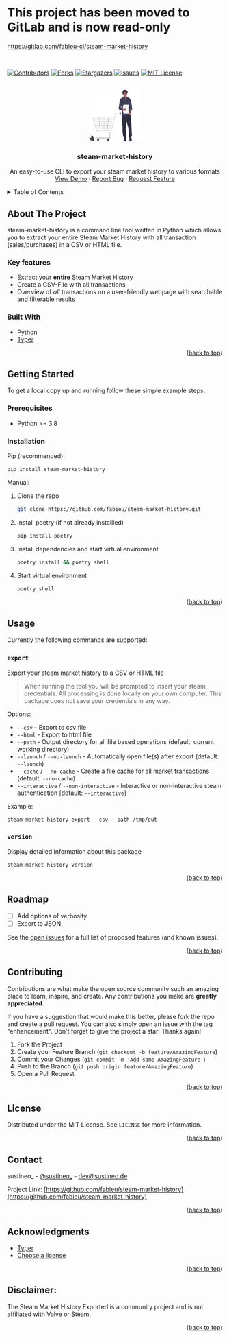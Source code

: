 <div id="top"></div>

# This project has been moved to GitLab and is now read-only
https://gitlab.com/fabieu-ci/steam-market-history

&nbsp;

<!-- PROJECT SHIELDS -->

[![Contributors][contributors-shield]][contributors-url]
[![Forks][forks-shield]][forks-url]
[![Stargazers][stars-shield]][stars-url]
[![Issues][issues-shield]][issues-url]
[![MIT License][license-shield]][license-url]

<!-- PROJECT LOGO -->
<br />
<div align="center">
  <a href="https://github.com/fabieu/steam-market-history">
    <img src="https://raw.githubusercontent.com/fabieu/steam-market-history/main/docs/images/logo.svg" alt="Logo" width="120" height="120">
  </a>

<h3 align="center">steam-market-history</h3>

  <p align="center">
    An easy-to-use CLI to export your steam market history to various formats
    <br />
    <a href="https://raw.githubusercontent.com/fabieu/steam-market-history/main/docs/demo.gif">View Demo</a>
    ·
    <a href="https://github.com/fabieu/steam-market-history/issues">Report Bug</a>
    ·
    <a href="https://github.com/fabieu/steam-market-history/issues">Request Feature</a>
  </p>
</div>

<!-- TABLE OF CONTENTS -->
<details>
  <summary>Table of Contents</summary>
  <ol>
    <li>
      <a href="#about-the-project">About The Project</a>
      <ul>
        <li><a href="#built-with">Built With</a></li>
      </ul>
    </li>
    <li>
      <a href="#getting-started">Getting Started</a>
      <ul>
        <li><a href="#prerequisites">Prerequisites</a></li>
        <li><a href="#installation">Installation</a></li>
      </ul>
    </li>
    <li><a href="#usage">Usage</a></li>
    <li><a href="#roadmap">Roadmap</a></li>
    <li><a href="#contributing">Contributing</a></li>
    <li><a href="#license">License</a></li>
    <li><a href="#contact">Contact</a></li>
    <li><a href="#acknowledgments">Acknowledgments</a></li>
  </ol>
</details>

<!-- ABOUT THE PROJECT -->

## About The Project

steam-market-history is a command line tool written in Python which allows you to extract your entire Steam Market History with all transaction (sales/purchases) in a CSV or HTML file.

### Key features

- Extract your **entire** Steam Market History
- Create a CSV-File with all transactions
- Overview of _all_ transactions on a user-friendly webpage with searchable and filterable results

### Built With

- [Python](https://www.python.org/)
- [Typer](https://typer.tiangolo.com/)

<p align="right">(<a href="#top">back to top</a>)</p>

<!-- GETTING STARTED -->

## Getting Started

To get a local copy up and running follow these simple example steps.

### Prerequisites

- Python >= 3.8

### Installation

Pip (recommended):

```python
pip install steam-market-history
```

Manual:

1. Clone the repo
   ```sh
   git clone https://github.com/fabieu/steam-market-history.git
   ```
2. Install poetry (if not already installled)
   ```sh
   pip install poetry
   ```
3. Install dependencies and start virtual environment
   ```sh
   poetry install && poetry shell
   ```
4. Start virtual environment
   ```sh
   poetry shell
   ```

<p align="right">(<a href="#top">back to top</a>)</p>

<!-- USAGE EXAMPLES -->

## Usage

Currently the following commands are supported:

### `export`

Export your steam market history to a CSV or HTML file

> When running the tool you will be prompted to insert your steam credentials. All processing is done locally on your own computer. This package does not save your credentials in any way.

Options:

- `--csv` - Export to csv file
- `--html` - Export to html file
- `--path` - Output directory for all file based operations (default: current working directory)
- `--launch` / `--no-launch` - Automatically open file(s) after export (default: `--launch`)
- `--cache` / `--no-cache` - Create a file cache for all market transactions (default: `--no-cache`)
- `--interactive` / `--non-interactive` - Interactive or non-interactive steam authentication [default: `--interactive`]

Example:

```
steam-market-history export --csv --path /tmp/out
```

### `version`

Display detailed information about this package

```
steam-market-history version
```

<p align="right">(<a href="#top">back to top</a>)</p>

<!-- ROADMAP -->

## Roadmap

- [ ] Add options of verbosity
- [ ] Export to JSON

See the [open issues](https://github.com/fabieu/steam-market-history/issues) for a full list of proposed features (and known issues).

<p align="right">(<a href="#top">back to top</a>)</p>

<!-- CONTRIBUTING -->

## Contributing

Contributions are what make the open source community such an amazing place to learn, inspire, and create. Any contributions you make are **greatly appreciated**.

If you have a suggestion that would make this better, please fork the repo and create a pull request. You can also simply open an issue with the tag "enhancement".
Don't forget to give the project a star! Thanks again!

1. Fork the Project
2. Create your Feature Branch (`git checkout -b feature/AmazingFeature`)
3. Commit your Changes (`git commit -m 'Add some AmazingFeature'`)
4. Push to the Branch (`git push origin feature/AmazingFeature`)
5. Open a Pull Request

<p align="right">(<a href="#top">back to top</a>)</p>

<!-- LICENSE -->

## License

Distributed under the MIT License. See `LICENSE` for more information.

<p align="right">(<a href="#top">back to top</a>)</p>

<!-- CONTACT -->

## Contact

sustineo\_ - [@sustineo\_](https://twitter.com/sustineo_) - dev@sustineo.de

Project Link: [https://github.com/fabieu/steam-market-history](https://github.com/fabieu/steam-market-history)

<p align="right">(<a href="#top">back to top</a>)</p>

<!-- ACKNOWLEDGMENTS -->

## Acknowledgments

- [Typer](https://typer.tiangolo.com/)
- [Choose a license](https://choosealicense.com/)

<p align="right">(<a href="#top">back to top</a>)</p>

## Disclaimer:

The Steam Market History Exported is a community project and is not affiliated with Valve or Steam.

<p align="right">(<a href="#top">back to top</a>)</p>

<!-- MARKDOWN LINKS & IMAGES -->
<!-- https://www.markdownguide.org/basic-syntax/#reference-style-links -->

[contributors-shield]: https://img.shields.io/github/contributors/fabieu/steam-market-history.svg?style=for-the-badge
[contributors-url]: https://github.com/fabieu/steam-market-history/graphs/contributors
[forks-shield]: https://img.shields.io/github/forks/fabieu/steam-market-history.svg?style=for-the-badge
[forks-url]: https://github.com/fabieu/steam-market-history/network/members
[stars-shield]: https://img.shields.io/github/stars/fabieu/steam-market-history.svg?style=for-the-badge
[stars-url]: https://github.com/fabieu/steam-market-history/stargazers
[issues-shield]: https://img.shields.io/github/issues/fabieu/steam-market-history.svg?style=for-the-badge
[issues-url]: https://github.com/fabieu/steam-market-history/issues
[license-shield]: https://img.shields.io/github/license/fabieu/steam-market-history.svg?style=for-the-badge
[license-url]: https://github.com/fabieu/steam-market-history/blob/master/LICENSE.txt
[linkedin-shield]: https://img.shields.io/badge/-LinkedIn-black.svg?style=for-the-badge&logo=linkedin&colorB=555
[linkedin-url]: https://linkedin.com/in/linkedin_username
[product-screenshot]: images/screenshot.png
